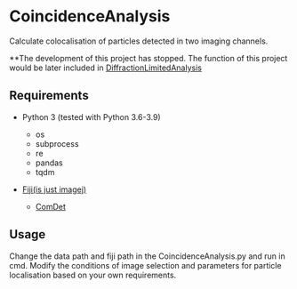 # CoincidenceAnalysis
Calculate colocalisation of particles detected in two imaging channels.

**The development of this project has stopped. The function of this project would be later included in [DiffractionLimitedAnalysis](https://github.com/zengjiexia/DiffractionLimitedAnalysis)

Requirements
------------

- Python 3 (tested with Python 3.6-3.9)
	- os
	- subprocess
	- re
	- pandas
	- tqdm

- [Fiji(is just imagej)](https://imagej.net/Fiji) 
	- [ComDet](https://github.com/ekatrukha/ComDet)

Usage
-----

Change the data path and fiji path in the CoincidenceAnalysis.py and run in cmd.
Modify the conditions of image selection and parameters for particle localisation based on your own requirements.
